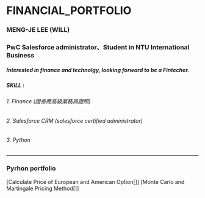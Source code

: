 # FINANCIAL_PORTFOLIO
### MENG-JE LEE (WILL)
### PwC Salesforce administrator、Student in NTU International Business
##### Interested in finance and technolgy, looking forward to be a Fintecher.
##### SKILL :
###### 1. Finance (證券商高級業務員證照)
###### 2. Salesforce CRM (salesforce certified administrator)
###### 3. Python
*******
### Pyrhon portfolio
[Calculate Price of European and American Option[]]
[Monte Carlo and Martingale Pricing Method[]]

  [Calculate Price of European and American Option]: https://github.com/mengjelee/FINANCIAL_PORTFOLIO/blob/master/Advance/Calculate%20Price%20of%20European%20and%20American%20Option/Calculate%20Price%20of%20European%20and%20American%20Option.ipynb "Calculate Price of European and American Option"
  [Monte Carlo and Martingale Pricing Method]: https://github.com/mengjelee/FINANCIAL_PORTFOLIO/tree/master/Advance/monte%20carlo%20and%20martingale%20pricing%20method "mMonte Carlo and Martingale Pricing Method"
